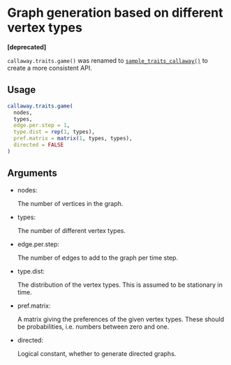 # Graph generation based on different vertex types

**\[deprecated\]**

`callaway.traits.game()` was renamed to
[`sample_traits_callaway()`](https://r.igraph.org/reference/sample_traits_callaway.md)
to create a more consistent API.

## Usage

``` r
callaway.traits.game(
  nodes,
  types,
  edge.per.step = 1,
  type.dist = rep(1, types),
  pref.matrix = matrix(1, types, types),
  directed = FALSE
)
```

## Arguments

- nodes:

  The number of vertices in the graph.

- types:

  The number of different vertex types.

- edge.per.step:

  The number of edges to add to the graph per time step.

- type.dist:

  The distribution of the vertex types. This is assumed to be stationary
  in time.

- pref.matrix:

  A matrix giving the preferences of the given vertex types. These
  should be probabilities, i.e. numbers between zero and one.

- directed:

  Logical constant, whether to generate directed graphs.
